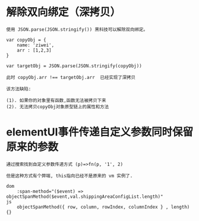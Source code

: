 # 解除双向绑定（深拷贝）

    使用 JSON.parse(JSON.stringify()) 黑科技可以解除双向绑定。

    var copyObj = {
        name: 'ziwei',
        arr : [1,2,3]
    }

    var targetObj = JSON.parse(JSON.stringify(copyObj))

    此时 copyObj.arr !== targetObj.arr  已经实现了深拷贝

    该方法缺陷:

    (1). 如果你的对象里有函数,函数无法被拷贝下来
    (2). 无法拷贝copyObj对象原型链上的属性和方法

# elementUI事件传递自定义参数同时保留原来的参数

    通过搜索找到自定义参数传递方式 (p)=>fn(p, '1', 2)

    但是这种方式有个弊端, this指向已经不是原来的 vm 实例了.

    dom
        :span-method="($event) => objectSpanMethod($event,val.shippingAreaConfigList.length)"
    js
        objectSpanMethod({ row, column, rowIndex, columnIndex } , length) {}






